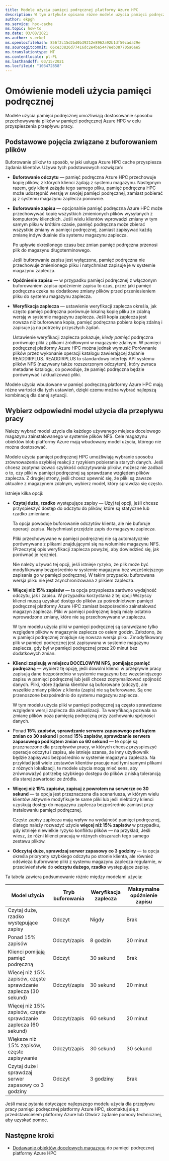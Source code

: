 ```yaml
---
title: Modele użycia pamięci podręcznej platformy Azure HPC
description: W tym artykule opisano różne modele użycia pamięci podręcznej i sposoby ich wyboru, aby ustawić buforowanie w trybie tylko do odczytu lub odczyt/zapis i kontrolować inne ustawienia buforowania.
author: ekpgh
ms.service: hpc-cache
ms.topic: how-to
ms.date: 03/08/2021
ms.author: v-erkel
ms.openlocfilehash: 856f2c15d2bd0b39212e8962a92b1df50cada29e
ms.sourcegitcommit: 66ce33826d77416dc2e4ba5447eeb387705a6ae5
ms.translationtype: MT
ms.contentlocale: pl-PL
ms.lasthandoff: 03/15/2021
ms.locfileid: "103472858"
---
```

# <a name="understand-cache-usage-models"></a>Omówienie modeli użycia pamięci podręcznej

Modele użycia pamięci podręcznej umożliwiają dostosowanie sposobu przechowywania plików w pamięci podręcznej Azure HPC w celu przyspieszenia przepływu pracy.

## <a name="basic-file-caching-concepts"></a>Podstawowe pojęcia związane z buforowaniem plików

Buforowanie plików to sposób, w jaki usługa Azure HPC cache przyspiesza żądania klientów. Używa tych podstawowych rozwiązań:

* **Buforowanie odczytu** — pamięć podręczna Azure HPC przechowuje kopię plików, z których klienci żądają z systemu magazynu. Następnym razem, gdy klient zażąda tego samego pliku, pamięć podręczna HPC może udostępnić wersję w swojej pamięci podręcznej, zamiast pobierać ją z systemu magazynu zaplecza ponownie.

* **Buforowanie zapisu** — opcjonalnie pamięć podręczna Azure HPC może przechowywać kopię wszystkich zmienionych plików wysyłanych z komputerów klienckich. Jeśli wielu klientów wprowadzi zmiany w tym samym pliku w krótkim czasie, pamięć podręczna może zbierać wszystkie zmiany w pamięci podręcznej, zamiast zapisywać każdą zmianę indywidualnie dla systemu magazynu zaplecza.

  Po upływie określonego czasu bez zmian pamięć podręczna przenosi plik do magazynu długoterminowego.

  Jeśli buforowanie zapisu jest wyłączone, pamięć podręczna nie przechowuje zmienionego pliku i natychmiast zapisuje je w systemie magazynu zaplecza.

* **Opóźnienie zapisu** — w przypadku pamięci podręcznej z włączonym buforowaniem zapisu opóźnienie zapisu to czas, przez jaki pamięć podręczna czeka na dodatkowe zmiany plików przed przeniesieniem pliku do systemu magazynu zaplecza.

* **Weryfikacja zaplecza** — ustawienie weryfikacji zaplecza określa, jak często pamięć podręczna porównuje lokalną kopię pliku ze zdalną wersją w systemie magazynu zaplecza. Jeśli kopia zaplecza jest nowsza niż buforowana kopia, pamięć podręczna pobiera kopię zdalną i zapisuje ją na potrzeby przyszłych żądań.

  Ustawienie weryfikacji zaplecza pokazuje, *kiedy pamięć* podręczna porównuje pliki z plikami źródłowymi w magazynie zdalnym. W pamięci podręcznej platformy Azure HPC można jednak wymusić Porównanie plików przez wykonanie operacji katalogu zawierającej żądanie READDIRPLUS. READDIRPLUS to standardowy interfejs API systemu plików NFS (nazywany także rozszerzonym odczytem), który zwraca metadane katalogu, co powoduje, że pamięć podręczna będzie porównywać i aktualizować pliki.

Modele użycia wbudowane w pamięć podręczną platformy Azure HPC mają różne wartości dla tych ustawień, dzięki czemu można wybrać najlepszą kombinację dla danej sytuacji.

## <a name="choose-the-right-usage-model-for-your-workflow"></a>Wybierz odpowiedni model użycia dla przepływu pracy

Należy wybrać model użycia dla każdego używanego miejsca docelowego magazynu zainstalowanego w systemie plików NFS. Cele magazynu obiektów blob platformy Azure mają wbudowany model użycia, którego nie można dostosować.

Modele użycia pamięci podręcznej HPC umożliwiają wybranie sposobu zrównoważenia szybkiej reakcji z ryzykiem pobierania starych danych. Jeśli chcesz zoptymalizować szybkość odczytywania plików, możesz nie zadbać o to, czy pliki w pamięci podręcznej są sprawdzane względem plików zaplecza. Z drugiej strony, jeśli chcesz upewnić się, że pliki są zawsze aktualne z magazynem zdalnym, wybierz model, który sprawdza się często.

Istnieje kilka opcji:

* **Czytaj duże, rzadko** występujące zapisy — Użyj tej opcji, jeśli chcesz przyspieszyć dostęp do odczytu do plików, które są statyczne lub rzadko zmieniane.

  Ta opcja powoduje buforowanie odczytów klienta, ale nie buforuje operacji zapisu. Natychmiast przejdzie zapis do magazynu zaplecza.
  
  Pliki przechowywane w pamięci podręcznej nie są automatycznie porównywane z plikami znajdującymi się na woluminie magazynu NFS. (Przeczytaj opis weryfikacji zaplecza powyżej, aby dowiedzieć się, jak porównać je ręcznie).

  Nie należy używać tej opcji, jeśli istnieje ryzyko, że plik może być modyfikowany bezpośrednio w systemie magazynu bez wcześniejszego zapisania go w pamięci podręcznej. W takim przypadku buforowana wersja pliku nie jest zsynchronizowana z plikiem zaplecza.

* **Więcej niż 15% zapisów** — ta opcja przyspiesza zarówno wydajność odczytu, jak i zapisu. W przypadku korzystania z tej opcji Wszyscy klienci muszą uzyskać dostęp do plików za pośrednictwem pamięci podręcznej platformy Azure HPC zamiast bezpośrednio zainstalować magazyn zaplecza. Pliki w pamięci podręcznej będą miały ostatnio wprowadzone zmiany, które nie są przechowywane w zapleczu.

  W tym modelu użycia pliki w pamięci podręcznej są sprawdzane tylko względem plików w magazynie zaplecza co osiem godzin. Założono, że w pamięci podręcznej znajduje się nowsza wersja pliku. Zmodyfikowany plik w pamięci podręcznej jest zapisywana w systemie magazynu zaplecza, gdy był w pamięci podręcznej przez 20 minut<!-- an hour --> bez dodatkowych zmian.

* **Klienci zapisują w miejscu DOCELOWYM NFS, pomijając pamięć podręczną** — wybierz tę opcję, jeśli dowolni klienci w przepływie pracy zapisują dane bezpośrednio w systemie magazynu bez wcześniejszego zapisu w pamięci podręcznej lub jeśli chcesz zoptymalizować spójność danych. Pliki, które żądania klientów są buforowane (odczyt), ale wszelkie zmiany plików z klienta (zapis) nie są buforowane. Są one przenoszone bezpośrednio do systemu magazynu zaplecza.

  W tym modelu użycia pliki w pamięci podręcznej są często sprawdzane względem wersji zaplecza dla aktualizacji. Ta weryfikacja pozwala na zmianę plików poza pamięcią podręczną przy zachowaniu spójności danych.

* Ponad **15% zapisów, sprawdzanie serwera zapasowego pod kątem zmian co 30 sekund** i ponad **15% zapisów, sprawdzanie serwera zapasowego pod kątem zmian co 60 sekund** — te opcje są przeznaczone dla przepływów pracy, w których chcesz przyspieszyć operacje odczytu i zapisu, ale istnieje szansa, że inny użytkownik będzie zapisywać bezpośrednio w systemie magazynu zaplecza. Na przykład jeśli wiele zestawów klientów pracuje nad tymi samymi plikami z różnych lokalizacji, te modele użycia mogą mieć sens, aby zrównoważyć potrzebę szybkiego dostępu do plików z niską tolerancją dla starej zawartości ze źródła.

* **Więcej niż 15% zapisów, zapisuj z powrotem na serwerze co 30 sekund** — ta opcja jest przeznaczona dla scenariusza, w którym wielu klientów aktywnie modyfikuje te same pliki lub jeśli niektórzy klienci uzyskują dostęp do magazynu zaplecza bezpośrednio zamiast przy instalowaniu pamięci podręcznej.

  Częste zapisy zaplecza mają wpływ na wydajność pamięci podręcznej, dlatego należy rozważyć użycie **więcej niż 15% zapisów** w przypadku, gdy istnieje niewielkie ryzyko konfliktu plików — na przykład, Jeśli wiesz, że różni klienci pracują w różnych obszarach tego samego zestawu plików.

* **Odczytaj duże, sprawdzaj serwer zapasowy co 3 godziny** — ta opcja określa priorytety szybkiego odczytu po stronie klienta, ale również odświeża buforowane pliki z systemu magazynu zaplecza regularnie, w przeciwieństwie do **odczytu dużego, rzadko** występujące zapisy.

Ta tabela zawiera podsumowanie różnic między modelami użycia:

| Model użycia                   | Tryb buforowania | Weryfikacja zaplecza | Maksymalne opóźnienie zapisu |
|-------------------------------|--------------|-----------------------|--------------------------|
| Czytaj duże, rzadko występujące zapisy | Odczyt         | Nigdy                 | Brak                     |
| Ponad 15% zapisów       | Odczyt/zapis   | 8 godzin               | 20 minut               |
| Klienci pomijają pamięć podręczną      | Odczyt         | 30 sekund            | Brak                     |
| Więcej niż 15% zapisów, częste sprawdzanie zaplecza (30 sekund) | Odczyt/zapis | 30 sekund | 20 minut |
| Więcej niż 15% zapisów, częste sprawdzanie zaplecza (60 sekund) | Odczyt/zapis | 60 sekund | 20 minut |
| Większe niż 15% zapisów, częste zapisywanie | Odczyt/zapis | 30 sekund | 30 sekund |
| Czytaj duże i sprawdzaj serwer zapasowy co 3 godziny | Odczyt | 3 godziny | Brak |

Jeśli masz pytania dotyczące najlepszego modelu użycia dla przepływu pracy pamięci podręcznej platformy Azure HPC, skontaktuj się z przedstawicielem platformy Azure lub Otwórz żądanie pomocy technicznej, aby uzyskać pomoc.

## <a name="next-steps"></a>Następne kroki

* [Dodawanie obiektów docelowych magazynu](hpc-cache-add-storage.md) do pamięci podręcznej platformy Azure HPC
